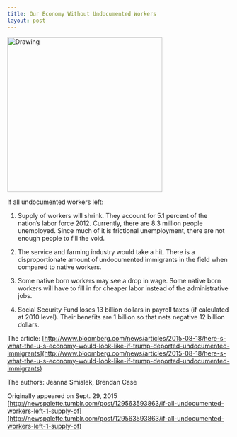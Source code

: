 ```yaml
---
title: Our Economy Without Undocumented Workers
layout: post
---
```

<img src="{{ site.url }}/images/2015-09-29-image.png" alt="Drawing" style="width: 350px;"/>

If all undocumented workers left:

1. Supply of workers will shrink. They account for 5.1 percent of the nation’s labor force 2012. Currently, there are 8.3 million people unemployed. Since much of it is frictional unemployment, there are not enough people to fill the void.

2. The service and farming industry would take a hit. There is a disproportionate amount of undocumented immigrants in the field when compared to native workers.

3. Some native born workers may see a drop in wage. Some native born workers will have to fill in for cheaper labor instead of the administrative jobs.

4. Social Security Fund loses 13 billion dollars in payroll taxes (if calculated at 2010 level). Their benefits are 1 billion so that nets negative 12 billion dollars.

The article: [http://www.bloomberg.com/news/articles/2015-08-18/here-s-what-the-u-s-economy-would-look-like-if-trump-deported-undocumented-immigrants](http://www.bloomberg.com/news/articles/2015-08-18/here-s-what-the-u-s-economy-would-look-like-if-trump-deported-undocumented-immigrants)

The authors: Jeanna Smialek, Brendan Case

Originally appeared on Sept. 29, 2015
[http://newspalette.tumblr.com/post/129563593863/if-all-undocumented-workers-left-1-supply-of](http://newspalette.tumblr.com/post/129563593863/if-all-undocumented-workers-left-1-supply-of)
